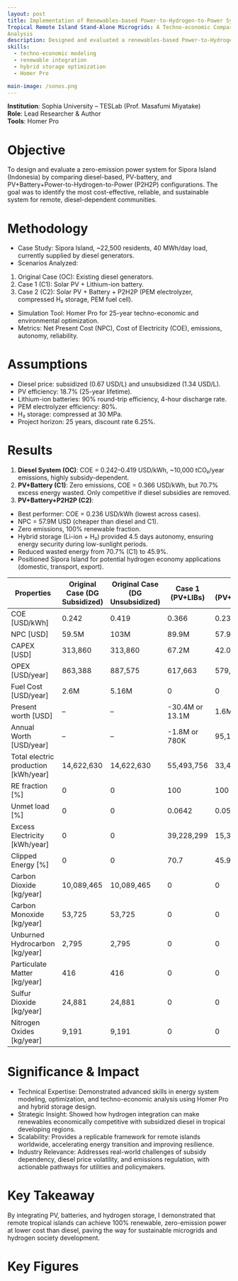 ```yaml
---
layout: post
title: Implementation of Renewables-based Power-to-Hydrogen-to-Power System for
Tropical Remote Island Stand-Alone Microgrids: A Techno-economic Comparative
Analysis
description: Designed and evaluated a renewables-based Power-to-Hydrogen-to-Power (P2H2P) microgrid for Sipora Island, Indonesia, using Homer Pro to compare diesel, PV-battery, and PV+Battery+Hydrogen systems. The study found that the PV+Battery+P2H2P configuration achieved the lowest cost of electricity (0.236 USD/kWh), zero emissions, and 4.5 days of energy autonomy, outperforming the diesel and battery-only systems both economically and environmentally. 
skills: 
  - techno-economic modeling
  - renewable integration
  - hybrid storage optimization
  - Homer Pro

main-image: /sonos.png
---
```


**Institution**: Sophia University – TESLab (Prof. Masafumi Miyatake) <br>
**Role**: Lead Researcher & Author <br>
**Tools**: Homer Pro <br>

# Objective
To design and evaluate a zero-emission power system for Sipora Island (Indonesia) by comparing diesel-based, PV-battery, and PV+Battery+Power-to-Hydrogen-to-Power (P2H2P) configurations. The goal was to identify the most cost-effective, reliable, and sustainable system for remote, diesel-dependent communities.

# Methodology
- Case Study: Sipora Island, ~22,500 residents, 40 MWh/day load, currently supplied by diesel generators.
- Scenarios Analyzed:
1.	Original Case (OC): Existing diesel generators.
2.	Case 1 (C1): Solar PV + Lithium-ion battery.
3.	Case 2 (C2): Solar PV + Battery + P2H2P (PEM electrolyzer, compressed H₂ storage, PEM fuel cell).
- Simulation Tool: Homer Pro for 25-year techno-economic and environmental optimization.
- Metrics: Net Present Cost (NPC), Cost of Electricity (COE), emissions, autonomy, reliability.

# Assumptions
- Diesel price: subsidized (0.67 USD/L) and unsubsidized (1.34 USD/L).
- PV efficiency: 18.7% (25-year lifetime).
- Lithium-ion batteries: 90% round-trip efficiency, 4-hour discharge rate.
- PEM electrolyzer efficiency: 80%.
- H₂ storage: compressed at 30 MPa.
- Project horizon: 25 years, discount rate 6.25%.

# Results
1. **Diesel System (OC)**: COE = 0.242–0.419 USD/kWh, ~10,000 tCO₂/year emissions, highly subsidy-dependent.
2. **PV+Battery (C1)**: Zero emissions, COE = 0.366 USD/kWh, but 70.7% excess energy wasted. Only competitive if diesel subsidies are removed.
3. **PV+Battery+P2H2P (C2)**:
- Best performer: COE = 0.236 USD/kWh (lowest across cases).
- NPC = 57.9M USD (cheaper than diesel and C1).
- Zero emissions, 100% renewable fraction.
- Hybrid storage (Li-ion + H₂) provided 4.5 days autonomy, ensuring energy security during low-sunlight periods.
- Reduced wasted energy from 70.7% (C1) to 45.9%.
- Positioned Sipora Island for potential hydrogen economy applications (domestic, transport, export).

| Properties | Original Case (DG Subsidized) | Original Case (DG Unsubsidized) | Case 1 (PV+LIBs) | Case 2 (PV+LIBs+P2H2P) |
|------------|-------------------------------|---------------------------------|------------------|------------------------|
| COE [USD/kWh] | 0.242 | 0.419 | 0.366 | 0.236 |
| NPC [USD] | 59.5M | 103M | 89.9M | 57.9M |
| CAPEX [USD] | 313,860 | 313,860 | 67.2M | 42.0M |
| OPEX [USD/year] | 863,388 | 887,575 | 617,663 | 579,834 |
| Fuel Cost [USD/year] | 2.6M | 5.16M | 0 | 0 |
| Present worth [USD] | – | – | -30.4M or 13.1M | 1.6M or 45.1M |
| Annual Worth [USD/year] | – | – | -1.8M or 780K | 95,192 or 2.7M |
| Total electric production [kWh/year] | 14,622,630 | 14,622,630 | 55,493,756 | 33,488,798 |
| RE fraction [%] | 0 | 0 | 100 | 100 |
| Unmet load [%] | 0 | 0 | 0.0642 | 0.0566 |
| Excess Electricity [kWh/year] | 0 | 0 | 39,228,299 | 15,370,860 |
| Clipped Energy [%] | 0 | 0 | 70.7 | 45.9 |
| Carbon Dioxide [kg/year] | 10,089,465 | 10,089,465 | 0 | 0 |
| Carbon Monoxide [kg/year] | 53,725 | 53,725 | 0 | 0 |
| Unburned Hydrocarbon [kg/year] | 2,795 | 2,795 | 0 | 0 |
| Particulate Matter [kg/year] | 416 | 416 | 0 | 0 |
| Sulfur Dioxide [kg/year] | 24,881 | 24,881 | 0 | 0 |
| Nitrogen Oxides [kg/year] | 9,191 | 9,191 | 0 | 0 |

# Significance & Impact
- Technical Expertise: Demonstrated advanced skills in energy system modeling, optimization, and techno-economic analysis using Homer Pro and hybrid storage design.
- Strategic Insight: Showed how hydrogen integration can make renewables economically competitive with subsidized diesel in tropical developing regions.
- Scalability: Provides a replicable framework for remote islands worldwide, accelerating energy transition and improving resilience.
- Industry Relevance: Addresses real-world challenges of subsidy dependency, diesel price volatility, and emissions regulation, with actionable pathways for utilities and policymakers.

# Key Takeaway
By integrating PV, batteries, and hydrogen storage, I demonstrated that remote tropical islands can achieve 100% renewable, zero-emission power at lower cost than diesel, paving the way for sustainable microgrids and hydrogen society development.

# Key Figures
### 

